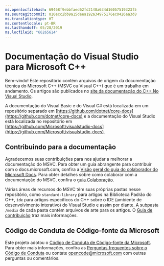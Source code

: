```yaml
---
ms.openlocfilehash: 69468f9ebbfaed62fd2148a634d16057519323f5
ms.sourcegitcommit: 010ecc2bb9a15deea192a34975176ec0426aa3d8
ms.translationtype: HT
ms.contentlocale: pt-BR
ms.lasthandoff: 05/28/2019
ms.locfileid: "66265614"
---
```

# <a name="visual-studio-documentation-for-microsoft-c"></a>Documentação do Visual Studio para Microsoft C++

Bem-vindo! Este repositório contém arquivos de origem da documentação técnica do Microsoft C++ (MSVC ou Visual C++) que é um trabalho em andamento. Os artigos são publicados no [site da documentação do C++ No Visual Studio](https://docs.microsoft.com/cpp).

A documentação do Visual Basic e do Visual C# está localizada em um repositório separado em [https://github.com/dotnet/core-docs](https://github.com/dotnet/core-docs) e a documentação do Visual Studio está localizada no repositório em [https://github.com/Microsoft/visualstudio-docs](https://github.com/Microsoft/visualstudio-docs).

## <a name="contributing-to-the-documentation"></a>Contribuindo para a documentação

Agradecemos suas contribuições para nos ajudar a melhorar a documentação do MSVC. Para obter um guia abrangente para contribuir com o docs.microsoft.com, confira a [Visão geral do guia do colaborador do Microsoft Docs](https://docs.microsoft.com/contribute). Para obter detalhes sobre como colaborar com a documentação do MSVC, confira o [guia Colaboração](CONTRIBUTING.md).

Várias áreas de recursos do MSVC têm suas próprias pastas nesse repositório, como `standard-library` para artigos na Biblioteca Padrão do C++, `ide` para artigos específicos do C++ sobre o IDE (ambiente de desenvolvimento interativo) do Visual Studio e assim por diante. A subpasta `/media` de cada pasta contém arquivos de arte para os artigos. O [Guia de contribuição](CONTRIBUTING.md) traz mais informações.

## <a name="microsoft-open-source-code-of-conduct"></a>Código de Conduta de Código-fonte da Microsoft

Este projeto adotou o [Código de Conduta de Código-fonte da Microsoft](https://opensource.microsoft.com/codeofconduct/). Para obter mais informações, confira as [Perguntas frequentes sobre o Código de Conduta](https://opensource.microsoft.com/codeofconduct/faq/) ou contate [opencode@microsoft.com](mailto:opencode@microsoft.com) com outras perguntas ou comentários.

